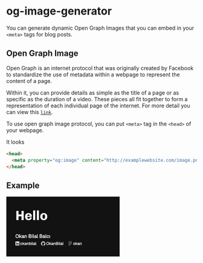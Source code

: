 # og-image-generator

You can generate dynamic Open Graph Images that you can embed in your `<meta>` tags for blog posts.

## Open Graph Image

Open Graph is an internet protocol that was originally created by Facebook to standardize the use of metadata within a webpage to represent the content of a page.

Within it, you can provide details as simple as the title of a page or as specific as the duration of a video. These pieces all fit together to form a representation of each individual page of the internet. For more detail you can view this [`link`](https://www.freecodecamp.org/news/what-is-open-graph-and-how-can-i-use-it-for-my-website/).

To use open graph image protocol, you can put `<meta>` tag in the `<head>` of your webpage.

It looks

```html
<head>
  <meta property="og:image" content="http://examplewebsite.com/image.png" />
</head>
```

## Example 

<p align="left">
  <img src="./og-image.png" width="300" alt="og-image" />
</p>